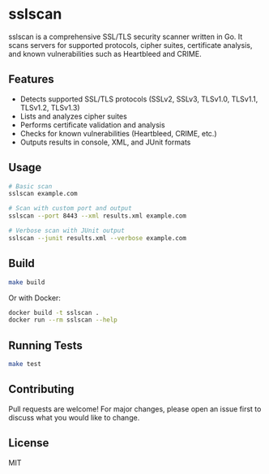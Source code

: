 # sslscan

sslscan is a comprehensive SSL/TLS security scanner written in Go. It scans servers for supported protocols, cipher suites, certificate analysis, and known vulnerabilities such as Heartbleed and CRIME.

## Features
- Detects supported SSL/TLS protocols (SSLv2, SSLv3, TLSv1.0, TLSv1.1, TLSv1.2, TLSv1.3)
- Lists and analyzes cipher suites
- Performs certificate validation and analysis
- Checks for known vulnerabilities (Heartbleed, CRIME, etc.)
- Outputs results in console, XML, and JUnit formats

## Usage

```sh
# Basic scan
sslscan example.com

# Scan with custom port and output
sslscan --port 8443 --xml results.xml example.com

# Verbose scan with JUnit output
sslscan --junit results.xml --verbose example.com
```

## Build

```sh
make build
```

Or with Docker:

```sh
docker build -t sslscan .
docker run --rm sslscan --help
```

## Running Tests

```sh
make test
```

## Contributing

Pull requests are welcome! For major changes, please open an issue first to discuss what you would like to change.

## License

MIT 
